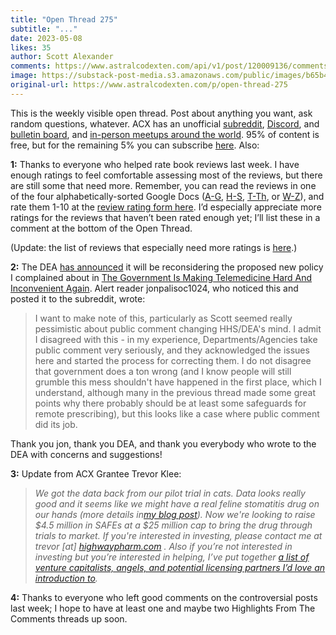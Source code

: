 ```yaml
---
title: "Open Thread 275"
subtitle: "..."
date: 2023-05-08
likes: 35
author: Scott Alexander
comments: https://www.astralcodexten.com/api/v1/post/120009136/comments?&all_comments=true
image: https://substack-post-media.s3.amazonaws.com/public/images/b65b467e-ac69-4282-8f17-7b9fedac05af_255x255.webp
original-url: https://www.astralcodexten.com/p/open-thread-275
---
```

This is the weekly visible open thread. Post about anything you want, ask random questions, whatever. ACX has an unofficial [subreddit](https://www.reddit.com/r/slatestarcodex/), [Discord](https://discord.gg/RTKtdut), and [bulletin board](https://www.datasecretslox.com/index.php), and [in-person meetups around the world](https://www.lesswrong.com/community?filters%5B0%5D=SSC). 95% of content is free, but for the remaining 5% you can subscribe [here](https://astralcodexten.substack.com/subscribe?). Also:

**1:** Thanks to everyone who helped rate book reviews last week. I have enough ratings to feel comfortable assessing most of the reviews, but there are still some that need more. Remember, you can read the reviews in one of the four alphabetically-sorted Google Docs ([A-G](https://docs.google.com/document/d/10CiEI7aDL2bMIdx7yayy3vlq0TJ8dO5LGnG7yIDPiw8/edit), [H-S](https://docs.google.com/document/d/1vci14HMZ2UEJBs6mKCZZ2vHs-jVuPSsFsiN3cAENzXU/edit), [T-Th](https://docs.google.com/document/d/1AtGIIv371v0Yu35eNsIxJr67dw4SHOiGdKrqmoKt2hg/edit), or [W-Z](https://docs.google.com/document/d/1D2MGZ7HW1vRtOtfXYIx9BBUt6ubjEA2n06gpoHcxaFY/edit)), and rate them 1-10 at the [review rating form here](https://docs.google.com/forms/d/e/1FAIpQLSfaC91fkh61awi_ikuHrSPz_ny3Dd3mcszZlqLHBFKAnTihmA/viewform). I’d especially appreciate more ratings for the reviews that haven’t been rated enough yet; I’ll list these in a comment at the bottom of the Open Thread.

(Update: the list of reviews that especially need more ratings is [here](https://astralcodexten.substack.com/p/open-thread-275/comment/15733948).)

**2:** The DEA [has announced](https://www.manatt.com/insights/newsletters/health-highlights/dea-issues-statement-on-continuing-phe-telehealth) it will be reconsidering the proposed new policy I complained about in [The Government Is Making Telemedicine Hard And Inconvenient Again](https://astralcodexten.substack.com/p/the-government-is-making-telemedicine). Alert reader jonpalisoc1024, who noticed this and posted it to the subreddit, wrote:

> I want to make note of this, particularly as Scott seemed really pessimistic about public comment changing HHS/DEA's mind. I admit I disagreed with this - in my experience, Departments/Agencies take public comment very seriously, and they acknowledged the issues here and started the process for correcting them. I do not disagree that government does a ton wrong (and I know people will still grumble this mess shouldn't have happened in the first place, which I understand, although many in the previous thread made some great points why there probably should be at least some safeguards for remote prescribing), but this looks like a case where public comment did its job.

Thank you jon, thank you DEA, and thank you everybody who wrote to the DEA with concerns and suggestions!

**3:** Update from ACX Grantee Trevor Klee:

> _We got the data back from our pilot trial in cats. Data looks really good and it seems like we might have a real feline stomatitis drug on our hands (more details in[my blog post](https://trevorklee.substack.com/p/my-cat-trial-went-really-well-now)). Now we're looking to raise $4.5 million in SAFEs at a $25 million cap to bring the drug through trials to market. If you're interested in investing, please contact me at trevor [at] [highwaypharm.com](http://highwaypharm.com) . Also if you’re not interested in investing but you’re interested in helping, I’ve put together [a list of venture capitalists, angels, and potential licensing partners I’d love an introduction to](https://docs.google.com/spreadsheets/d/1pstDxRQUd1HHC9A1qmzzF7TtMmer86yPA7b-HMhpTm0/edit?usp=sharing)._

**4:** Thanks to everyone who left good comments on the controversial posts last week; I hope to have at least one and maybe two Highlights From The Comments threads up soon.
